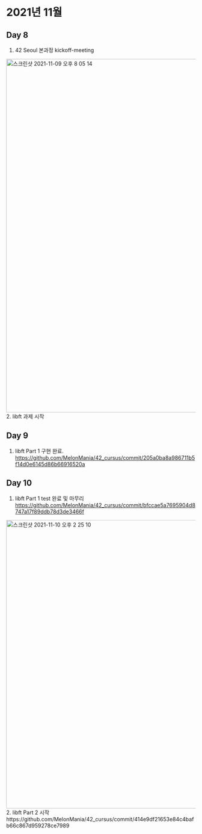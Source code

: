 # 2021년 11월

## Day 8
1. 42 Seoul 본과정 kickoff-meeting
<img width="940" alt="스크린샷 2021-11-09 오후 8 05 14" src="https://user-images.githubusercontent.com/25768897/140913100-e6458d4f-c313-4bd1-9089-8c01adc31d72.png">
2. libft 과제 시작

## Day 9
1. libft Part 1 구현 완료.
https://github.com/MelonMania/42_cursus/commit/205a0ba8a986711b5f14d0e6145d86b66916520a

## Day 10
1. libft Part 1 test 완료 및 마무리
https://github.com/MelonMania/42_cursus/commit/bfccae5a7695904d8747a17f89ddb78d3de3466f
<img width="767" alt="스크린샷 2021-11-10 오후 2 25 10" src="https://user-images.githubusercontent.com/25768897/141072943-179ffd20-b8a8-44bb-8105-49694b8ad687.png">
2. libft Part 2 시작
https://github.com/MelonMania/42_cursus/commit/414e9df21653e84c4bafb66c867d959278ce7989
